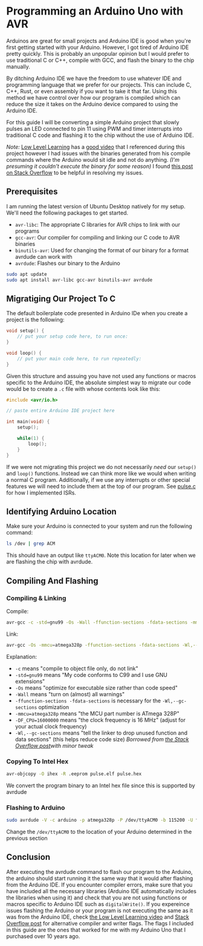 # Programming an Arduino Uno with AVR
Arduinos are great for small projects and Arduino IDE is good when you're first getting started with your Arduino. However, I got tired of Arduino IDE pretty quickly. This is probably an unpopular opinion but I would prefer to use traditional C or C++, compile with GCC, and flash the binary to the chip manually.

By ditching Arduino IDE we have the freedom to use whatever IDE and programming language that we prefer for our projects. This can include C, C++, Rust, or even assembly if you want to take it that far. Using this method we have control over how our program is compiled which can reduce the size it takes on the Arduino device compared to using the Arduino IDE.

For this guide I will be converting a simple Arduino project that slowly pulses an LED connected to pin 11 using PWM and timer interrupts into traditional C code and flashing it to the chip without the use of Arduino IDE.

*Note:* [Low Level Learning](https://www.youtube.com/@LowLevelLearning) has a [good video](https://youtu.be/j4xw8QomkXs) that I referenced during this project however I had issues with the binaries generated from his compile commands where the Arduino would sit idle and not do anything. *(I'm presuming it couldn't execute the binary for some reason)* I found [this post on Stack Overflow](https://stackoverflow.com/questions/32413959/avr-gcc-with-arduino) to be helpful in resolving my issues.

## Prerequisites
I am running the latest version of Ubuntu Desktop natively for my setup. We'll need the following packages to get started.
- `avr-libc`: The appropriate C libraries for AVR chips to link with our programs
- `gcc-avr`: Our compiler for compiling and linking our C code to AVR binaries
- `binutils-avr`: Used for changing the format of our binary for a format avrdude can work with
- `avrdude`: Flashes our binary to the Arduino

```bash
sudo apt update
sudo apt install avr-libc gcc-avr binutils-avr avrdude
```

## Migratiging Our Project To C
The default boilerplate code presented in Arduino IDe when you create a project is the following:
```C
void setup() {
    // put your setup code here, to run once:
}

void loop() {
    // put your main code here, to run repeatedly:
}
```

Given this structure and assuing you have not used any functions or macros specific to the Arduino IDE, the absolute simplest way to migrate our code would be to create a `.c` file with whose contents look like this:
```C
#include <avr/io.h>

// paste entire Arduino IDE project here

int main(void) {
    setup();

    while(1) {
    	loop();
    }
}
```

If we were not migrating this project we do not necessarily *need* our `setup()` and `loop()` functions. Instead we can think more like we would when writing a normal C program. Additionally, if we use any interrupts or other special features we will need to include them at the top of our program. See [pulse.c](pulse.c) for how I implemented ISRs.

## Identifying Arduino Location
Make sure your Arduino is connected to your system and run the following command:
```bash
ls /dev | grep ACM
```
This should have an output like `ttyACM0`. Note this location for later when we are flashing the chip with avrdude.

## Compiling And Flashing
### Compiling & Linking
Compile:
```bash
avr-gcc -c -std=gnu99 -Os -Wall -ffunction-sections -fdata-sections -mmcu=atmega328p -DF_CPU=16000000 -o pulse.o pulse.c
```

Link:
```bash
avr-gcc -Os -mmcu=atmega328p -ffunction-sections -fdata-sections -Wl,--gc-sections -o pulse.elf pulse.o
```
Explanation:
- `-c` means "compile to object file only, do not link"
- `-std=gnu99` means "My code conforms to C99 and I use GNU extensions"
- `-Os` means "optimize for executable size rather than code speed"
- `-Wall` means "turn on (almost) all warnings"
- `-ffunction-sections -fdata-sections` is necessary for the `-Wl,--gc-sections` optimization
- `-mmcu=atmega328p` means "the MCU part number is ATmega 328P"
- `-DF_CPU=16000000` means "the clock frequency is 16 MHz" (adjust for your actual clock frequency)
- `-Wl,--gc-sections` means "tell the linker to drop unused function and data sections" (this helps reduce code size)
*Borrowed from [the Stack Overflow post](https://stackoverflow.com/questions/32413959/avr-gcc-with-arduino)with minor tweak*

### Copying To Intel Hex
```bash
avr-objcopy -O ihex -R .eeprom pulse.elf pulse.hex
```
We convert the program binary to an Intel hex file since this is supported by avrdude

### Flashing to Arduino
```bash
sudo avrdude -V -c arduino -p atmega328p -P /dev/ttyACM0 -b 115200 -U flash:w:pulse.hex:i
```
Change the `/dev/ttyACM0` to the location of your Arduino determined in the previous section

## Conclusion
After executing the avrdude command to flash our program to the Arduino, the arduino should start running it the same way that it would after flashing from the Arduino IDE. If you encounter compiler errors, make sure that you have included all the necessary libraries (Arduino IDE automatically includes the libraries when using it) and check that you are not using functions or macros specific to Arduino IDE such as `digitalWrite()`. If you expereince issues flashing the Arduino or your program is not executing the same as it was from the Arduino IDE, check [the Low Level Learning video](https://youtu.be/j4xw8QomkXs) and [Stack Overflow post](https://stackoverflow.com/questions/32413959/avr-gcc-with-arduino) for alternative compiler and writer flags. The flags I included in this guide are the ones that worked for me with my Arduino Uno that I purchased over 10 years ago.